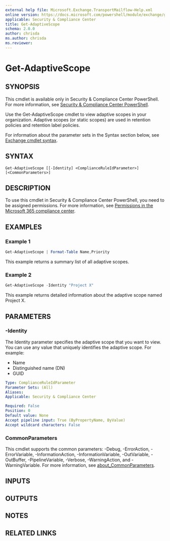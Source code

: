 ```yaml
---
external help file: Microsoft.Exchange.TransportMailflow-Help.xml
online version: https://docs.microsoft.com/powershell/module/exchange/get-adaptivescope
applicable: Security & Compliance Center
title: Get-AdaptiveScope
schema: 2.0.0
author: chrisda
ms.author: chrisda
ms.reviewer:
---
```


# Get-AdaptiveScope

## SYNOPSIS
This cmdlet is available only in Security & Compliance Center PowerShell. For more information, see [Security & Compliance Center PowerShell](https://docs.microsoft.com/powershell/exchange/scc-powershell).

Use the Get-AdaptiveScope cmdlet to view adaptive scopes in your organization. Adaptive scopes (or static scopes) are used in retention policies and retention label policies.

For information about the parameter sets in the Syntax section below, see [Exchange cmdlet syntax](https://docs.microsoft.com/powershell/exchange/exchange-cmdlet-syntax).

## SYNTAX

```
Get-AdaptiveScope [[-Identity] <ComplianceRuleIdParameter>] [<CommonParameters>]
```

## DESCRIPTION
To use this cmdlet in Security & Compliance Center PowerShell, you need to be assigned permissions. For more information, see [Permissions in the Microsoft 365 compliance center](https://docs.microsoft.com/microsoft-365/compliance/microsoft-365-compliance-center-permissions).

## EXAMPLES

### Example 1
```powershell
Get-AdaptiveScope | Format-Table Name,Priority
```

This example returns a summary list of all adaptive scopes.
### Example 2
```powershell
Get-AdaptiveScope -Identity "Project X"
```

This example returns detailed information about the adaptive scope named Project X.

## PARAMETERS

### -Identity
The Identity parameter specifies the adaptive scope that you want to view. You can use any value that uniquely identifies the adaptive scope. For example:

- Name
- Distinguished name (DN)
- GUID

```yaml
Type: ComplianceRuleIdParameter
Parameter Sets: (All)
Aliases:
Applicable: Security & Compliance Center

Required: False
Position: 0
Default value: None
Accept pipeline input: True (ByPropertyName, ByValue)
Accept wildcard characters: False
```

### CommonParameters
This cmdlet supports the common parameters: -Debug, -ErrorAction, -ErrorVariable, -InformationAction, -InformationVariable, -OutVariable, -OutBuffer, -PipelineVariable, -Verbose, -WarningAction, and -WarningVariable. For more information, see [about_CommonParameters](https://go.microsoft.com/fwlink/p/?LinkID=113216).

## INPUTS

###  

## OUTPUTS

###  

## NOTES

## RELATED LINKS
